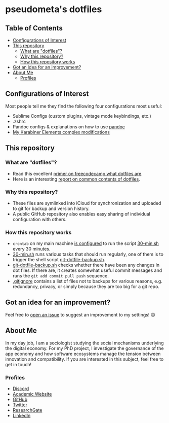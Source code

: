 # pseudometa's dotfiles

## Table of Contents
<!-- MarkdownTOC -->

- [Configurations of Interest](#configurations-of-interest)
- [This repository](#this-repository)
	- [What are "dotfiles"?](#what-are-dotfiles)
	- [Why this repository?](#why-this-repository)
	- [How this repository works](#how-this-repository-works)
- [Got an idea for an improvement?](#got-an-idea-for-an-improvement)
- [About Me](#about-me)
	- [Profiles](#profiles)

<!-- /MarkdownTOC -->
## Configurations of Interest
Most people tell me they find the following four configurations most useful:
- Sublime Configs (custom plugins, vintage mode keybindings, etc.)
- .zshrc
- Pandoc configs & explanations on how to use [pandoc](/pandoc/)
- [My Karabiner Elements complex modifications](/.config/karabiner)

## This repository

### What are "dotfiles"?
- Read this excellent [primer on freecodecamp what dotfiles are](https://www.freecodecamp.org/news/dotfiles-what-is-a-dot-file-and-how-to-create-it-in-mac-and-linux/).
- Here is an interesting [report on common contents of dotfiles](https://github.com/Kharacternyk/dotcommon).

### Why this repository?
- These files are symlinked into iCloud for synchronization and uploaded to git for backup and version history.
- A public GitHub repository also enables easy sharing of individual configuration with others.

### How this repository works
- `crontab` on my main machine [is configured](Cron%20Jobs/30-min.sh) to run the script [30-min.sh](Cron%20Jobs/30-min.sh) every 30 minutes.
- [30-min.sh](Cron%20Jobs/30-min.sh) runs various tasks that should run regularly, one of them is to trigger the shell script [git-dotfile-backup.sh](git-dotfile-backup.sh).
- [git-dotfile-backup.sh](git-dotfile-backup.sh) checks whether there have been any changes in dot files. If there are, it creates somewhat useful commit messages and runs the `git add commit pull push` sequence.
- [.gitignore](.gitignore) contains a list of files not to backups for various reasons, e.g. redundancy, privacy, or simply because they are too big for a git repo.

## Got an idea for an improvement?
Feel free to [open an issue](https://github.com/chrisgrieser/dotfiles/issues) to suggest an improvement to my settings! :blush:

## About Me
In my day job, I am a sociologist studying the social mechanisms underlying the digital economy. For my PhD project, I investigate the governance of the app economy and how software ecosystems manage the tension between innovation and compatibility. If you are interested in this subject, feel free to get in touch!

<!-- markdown-link-check-disable -->

### Profiles
- [Discord](https://discordapp.com/users/462774483044794368/)
- [Academic Website](https://chris-grieser.de/)
- [GitHub](https://github.com/chrisgrieser/)
- [Twitter](https://twitter.com/pseudo_meta)
- [ResearchGate](https://www.researchgate.net/profile/Christopher-Grieser)
- [LinkedIn](https://www.linkedin.com/in/christopher-grieser-ba693b17a/)
